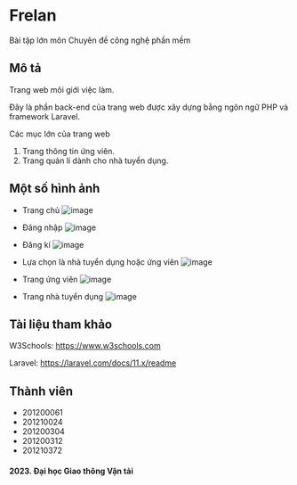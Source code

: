 # Frelan
Bài tập lớn môn Chuyên đề công nghệ phần mềm

## Mô tả
Trang web môi giới việc làm.

Đây là phần back-end của trang web được xây dựng bằng ngôn ngữ PHP và framework Laravel.

Các mục lớn của trang web
  
  1. Trang thông tin ứng viên.
  2. Trang quản lí dành cho nhà tuyển dụng.

## Một số hình ảnh
  * Trang chủ
  ![image](https://github.com/ngquy02/Web_Backend_Frelan/assets/85392867/dea3869d-85d1-4780-b650-ae2937b13065)

  * Đăng nhập
  ![image](https://github.com/ngquy02/Web_Backend_Frelan/assets/85392867/8cfc08df-b2aa-4445-9b2f-fa29b6ee1597)

  * Đăng kí
  ![image](https://github.com/ngquy02/Web_Backend_Frelan/assets/85392867/dc8375fe-e407-47ec-8945-fa38b6b81c69)

  * Lựa chọn là nhà tuyển dụng hoặc ứng viên
  ![image](https://github.com/ngquy02/Web_Backend_Frelan/assets/85392867/40873f72-4a85-4ba0-be73-2c07dc735d06)
  
  * Trang ứng viên
  ![image](https://github.com/ngquy02/Web_Backend_Frelan/assets/85392867/9cfaacdb-2f8c-4385-a4bd-cf93372a72b6)

  * Trang nhà tuyển dụng
  ![image](https://github.com/ngquy02/Web_Backend_Frelan/assets/85392867/f4c20a13-3da6-4d1f-b7f5-3cc99f2fbafd)

## Tài liệu tham khảo
W3Schools: https://www.w3schools.com

Laravel: https://laravel.com/docs/11.x/readme

## Thành viên
  * 201200061
  * 201210024
  * 201200304
  * 201200312
  * 201210372
  
#### 2023. Đại học Giao thông Vận tải
